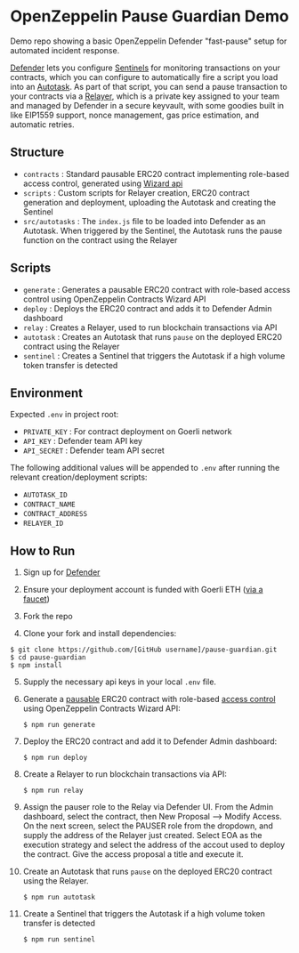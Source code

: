 # OpenZeppelin Pause Guardian Demo

Demo repo showing a basic OpenZeppelin Defender "fast-pause" setup for automated incident response.

[Defender](https://defender.openzeppelin.com) lets you configure [Sentinels](https://docs.openzeppelin.com/defender/sentinel) for monitoring transactions on your contracts, which you can configure to automatically fire a script you load into an [Autotask](https://docs.openzeppelin.com/defender/autotasks). As part of that script, you can send a pause transaction to your contracts via a [Relayer](https://docs.openzeppelin.com/defender/relay), which is a private key assigned to your team and managed by Defender in a secure keyvault, with some goodies built in like EIP1559 support, nonce management, gas price estimation, and automatic retries.

## Structure

- `contracts` : Standard pausable ERC20 contract implementing role-based access control, generated using [Wizard api](https://www.npmjs.com/package/@openzeppelin/wizard)
- `scripts` : Custom scripts for Relayer creation, ERC20 contract generation and deployment, uploading the Autotask and creating the Sentinel
- `src/autotasks` : The `index.js` file to be loaded into Defender as an Autotask. When triggered by the Sentinel, the Autotask runs the pause function on the contract using the Relayer

## Scripts

- `generate` : Generates a pausable ERC20 contract with role-based access control using OpenZeppelin Contracts Wizard API
- `deploy` : Deploys the ERC20 contract and adds it to Defender Admin dashboard
- `relay` : Creates a Relayer, used to run blockchain transactions via API
- `autotask` : Creates an Autotask that runs `pause` on the deployed ERC20 contract using the Relayer
- `sentinel` : Creates a Sentinel that triggers the Autotask if a high volume token transfer is detected

## Environment

Expected `.env` in project root:

- `PRIVATE_KEY` : For contract deployment on Goerli network
- `API_KEY` : Defender team API key
- `API_SECRET` : Defender team API secret

The following additional values will be appended to `.env` after running the relevant creation/deployment scripts:

- `AUTOTASK_ID`
- `CONTRACT_NAME`
- `CONTRACT_ADDRESS`
- `RELAYER_ID`

## How to Run

1. Sign up for [Defender](https://defender.openzeppelin.com)

2. Ensure your deployment account is funded with Goerli ETH ([via a faucet](https://forum.openzeppelin.com/t/goerli-testnet-faucets/26710))

3. Fork the repo

4. Clone your fork and install dependencies:

```
$ git clone https://github.com/[GitHub username]/pause-guardian.git
$ cd pause-guardian
$ npm install
```

5. Supply the necessary api keys in your local `.env` file.

6. Generate a [pausable](https://docs.openzeppelin.com/contracts/3.x/api/utils#Pausable) ERC20 contract with role-based [access control](https://docs.openzeppelin.com/contracts/3.x/access-control#role-based-access-control) using OpenZeppelin Contracts Wizard API:

    `$ npm run generate`

7. Deploy the ERC20 contract and add it to Defender Admin dashboard:

    `$ npm run deploy`

8. Create a Relayer to run blockchain transactions via API:

    `$ npm run relay`

9. Assign the pauser role to the Relay via Defender UI. From the Admin dashboard, select the contract, then New Proposal --> Modify Access. On the next screen, select the PAUSER role from the dropdown, and supply the address of the Relayer just created. Select EOA as the execution strategy and select the address of the accout used to deploy the contract. Give the access proposal a title and execute it.

10. Create an Autotask that runs `pause` on the deployed ERC20 contract using the Relayer.

    `$ npm run autotask`

11. Create a Sentinel that triggers the Autotask if a high volume token transfer is detected

    `$ npm run sentinel`
